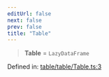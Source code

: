 ```yaml
---
editUrl: false
next: false
prev: false
title: "Table"
---
```


> **Table** = `LazyDataFrame`

Defined in: [table/table/Table.ts:3](https://github.com/datisthq/dpkit/blob/7a3ebb9422265a09d2e84e0952d10e0101139f80/table/table/Table.ts#L3)
